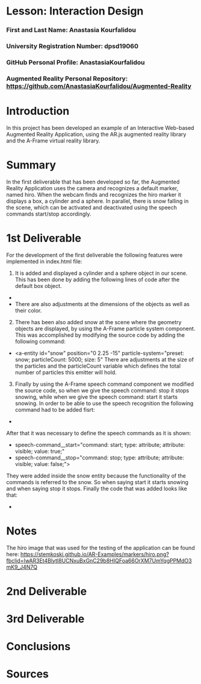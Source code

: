 # Lesson: Interaction Design

### First and Last Name: Anastasia Kourfalidou

### University Registration Number: dpsd19060

### GitHub Personal Profile: AnastasiaKourfalidou

### Augmented Reality Personal Repository: https://github.com/AnastasiaKourfalidou/Augmented-Reality

# Introduction

In this project has been developed an example of an Interactive Web-based Augmented Reality Application, using the AR.js augmented reality library and the Α-Frame virtual reality library.

# Summary

In the first deliverable that has been developed so far, the Augmented Reality Application uses the camera and recognizes a default marker, named hiro. When the webcam finds and recognizes the hiro marker it displays a box, a cylinder and a sphere. In parallel, there is snow falling in the scene, which can be activated and deactivated using the speech commands start/stop accordingly.

# 1st Deliverable

For the development of the first deliverable the following features were implemented in index.html file:

1. It is added and displayed a cylinder and a sphere object in our scene. This has been done by adding the following lines of code after the default box object.

- <a-entity id="cylinder" geometry="primitive: cylinder; radius: 0.1; height: 1.0" position="-0.5 0 0" material="color: #FF66B2"></a-entity>
- <a-entity id="sphere" geometry="primitive: sphere; radius: 0.1; height: 1.0" position="0.5 0 0" material="color: #FFFF99"></a-entity>
  There are also adjustments at the dimensions of the objects as well as their color.

2.  There has been also added snow at the scene where the geometry objects are displayed, by using the Α-Frame particle system component. This was accomplished by modifying the source code by adding the following command:

- <a-entity id="snow" position="0 2.25 -15" particle-system="preset: snow; particleCount: 5000; size: 5"
  There are adjustments at the size of the particles and the particleCount variable which defines the total number of particles this emitter will hold.

3. Finally by using the Α-Frame speech command component we modified the source code, so when we give the speech command: stop it stops snowing, while when we give the speech command: start it starts snowing. In order to be able to use the speech recognition the following command had to be added fisrt:

- <a-entity id="annyang" annyang-speech-recognition></a-entity>

After that it was necessary to define the speech commands as it is shown:

- speech-command\_\_start="command: start; type: attribute; attribute: visible; value: true;"
- speech-command\_\_stop="command: stop; type: attribute; attribute: visible; value: false;">

They were added inside the snow entity because the functionality of the commands is referred to the snow. So when saying start it starts snowing and when saying stop it stops. Finally the code that was added looks like that:

- <a-entity id="snow" position="0 2.25 -15" particle-system="preset: snow; particleCount: 5000; size: 5"
   speech-command__start="command: start; type: attribute; attribute: visible; value: true;" 
   speech-command__stop="command: stop; type: attribute; attribute: visible; value: false;">
  </a-entity>

# Notes

The hiro image that was used for the testing of the application can be found here: https://stemkoski.github.io/AR-Examples/markers/hiro.png?fbclid=IwAR3Et4BlytI8UCNxuBxGnC29b8HIQFoa66OrXM7UmYqgPPMdO3mK9_J4N7Q

# 2nd Deliverable

# 3rd Deliverable

# Conclusions

# Sources

